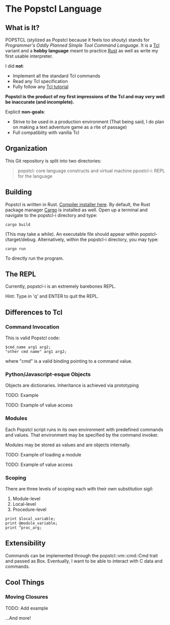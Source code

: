 # The Popstcl Language

## What is It?

POPSTCL (stylized as Popstcl because it feels too shouty) stands for *Programmer's Oddly Planned Simple Tool Command Language*. It is a [Tcl](https://www.tcl.tk/) variant and a **hobby language** meant to practice [Rust](https://www.rust-lang.org/en-US/) as well as write my first usable interpreter.

I did **not**:
* Implement all the standard Tcl commands
* Read any Tcl specification
* Fully follow any [Tcl tutorial](https://www.tcl.tk/doc/)

**Popstcl is the product of my first impressions of the Tcl and may very well be inaccurate (and incomplete).**

Explicit **non-goals**:
* Strive to be used in a production environment (That being said, I do plan on making a text adventure game as a rite of passage)
* Full compatiblity with vanilla Tcl

## Organization
This Git repository is split into two directories:
> popstcl: core language constructs and virtual machine
> ppostcl-i: REPL for the language

## Building
Popstcl is written in Rust. [Compiler installer here](https://www.rust-lang.org/en-US/install.html). By default, the Rust package manager [Cargo](https://crates.io/install) is installed as well. Open up a terminal and navigate to the popstcl-i directory and type:

~~~
cargo build
~~~

(This may take a while). An executable file should appear within popstcl-i/target/debug. Alternatively, within the popstcl-i directory, you may type:

~~~
cargo run
~~~

To directly run the program.

## The REPL
Currently, popstcl-i is an extremely barebones REPL. 

Hint: Type in 'q' and ENTER to quit the REPL.

## Differences to Tcl

### Command Invocation
This is valid Popstcl code:
~~~~
$cmd_name arg1 arg2;
"other cmd name" arg1 arg2;
~~~~
where "cmd" is a valid binding pointing to a command value.

### Python/Javascript-esque Objects
Objects are dictionaries. Inheritance is achieved via prototyping

TODO: Example

TODO: Example of value access

### Modules
Each Popstcl script runs in its own environment with predefined commands and values. That environment may be specified by the command invoker.

Modules may be stored as values and are objects internally.

TODO: Example of loading a module

TODO: Example of value access

### Scoping
There are three levels of scoping each with their own substitution sigil:
1. Module-level 
2. Local-level
3. Procedure-level

~~~
print $local_variable;
print @module_variable;
print ^proc_arg;
~~~

## Extensibility

Commands can be implemented through the popstcl::vm::cmd::Cmd trait and passed as Box<Cmd>. Eventually, I want to be able to interact with C data and commands.

## Cool Things

### Moving Closures
TODO: Add example

...And more!
